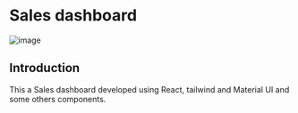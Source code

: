 # Sales dashboard
![image](https://user-images.githubusercontent.com/40522215/175705531-68209644-e1ea-40ac-b42e-1c41c8a2d6c3.png)

## Introduction
This a Sales dashboard developed using React, tailwind and Material UI and some others components.


